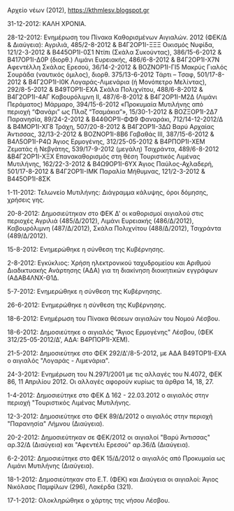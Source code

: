 Αρχείο νέων (2012), https://kthmlesv.blogspot.gr

31-12-2012: ΚΑΛΗ ΧΡΟΝΙΑ.

28-12-2012: Ενημέρωση του Πίνακα Καθορισμένων Αιγιαλών.
2012 (ΦΕΚ/Δ & Διαύγεια): Αγριλιά, 485/2-8-2012 & Β4Γ2ΟΡ1Ι-ΞΞΞ
Οικισμός Νυφίδα, 121/2-3-2012 & Β445ΟΡ1Ι-0Σ1
Ντίπι (Σκάλα Συκούντας), 386/15-6-2012 & Β417ΟΡ1Ι-Δ0Ρ (διορθ.)
Λιμάνι Ευρειακής, 486/6-8-2012 & Β4Γ2ΟΡ1Ι-Χ7Ν
Αφεντέλλη Σκάλας Ερεσού, 36/14-2-2012 & ΒΟΖΝΟΡ1Ι-ΓΙ5
Μακρύς Γιαλός Σουράδα (ναυτικός όμιλος), διορθ. 375/13-6-2012
Τάρτι – Τσαφ, 501/17-8-2012 & Β4Γ2ΟΡ1Ι-Ι0Κ
Λογαράς-Λιμενάρια (ή Μονόπετρο Μελίντας), 292/8-5-2012 & Β49ΤΟΡ1Ι-ΕΧΑ
Σκάλα Πολιχνίτου, 488/6-8-2012 & Β4Γ2ΟΡ1Ι-4ΑΓ
Καβουρόλιμνη ΙΙ, 487/6-8-2012 & Β4Γ2ΟΡ1Ι-Μ2Δ
(Λιμάνι Περάματος) Μάρμαρο, 394/15-6-2012
«Προκυμαία Μυτιλήνης από περιοχή “Φανάρι” ως Πλαζ “Τσαμάκια”», 15/30-1-2012 & ΒΟΖΞΟΡ1Ι-2Δ7
Παρανησία, 89/24-2-2012 & Β44ΘΟΡ1Ι-ΦΦ9
Φαναράκι, 712/14-12-2012/Δ & Β4ΜΟΡ1Ι-ΧΓ8
Τράχη, 507/20-8-2012 & Β4Γ2ΟΡ1Ι-3ΔΩ
Βαρύ Αρχαίας Άντισσας, 32/13-2-2012 & ΒΟΖΝΟΡ1Ι-8Β6
Γαβαθάς ΙΙΙ, 387/15-6-2012 & Β4Λ5ΟΡ1Ι-Ρ4Ω
Άγιος Ερμογένης, 312/25-05-2012 & Β4ΡΠΟΡ1Ι-ΧΕΜ
Ζεματάς ή Νεβγάτης, 539/17-9-2012
(μεγάλη) Τσιχράντα, 489/6-8-2012 &Β4Γ2ΟΡ1Ι-ΧΞΧ
Επανακαθορισμός στη θέση Τουριστικός Λιμένας Μυτιλήνης, 162/22-3-2012 & Β4Ω9ΟΡ1Ι-6ΥΧ
Άγιος Παύλος-Αχλαδερή, 501/17-8-2012 & Β4Γ2ΟΡ1Ι-ΙΜΚ
Παραλία Μήθυμνας, 121/2-3-2012 & Β445ΟΡ1Ι-8ΣΚ

1-11-2012: Τελωνείο Μυτιλήνης: Διάγραμμα κάλυψης, όροι δόμησης, χρήσεις γης.

20-8-2012:  Δημοσιεύτηκαν στο ΦΕΚ Δ' οι καθορισμοί αιγιαλού στις περιοχές Αγριλιά (485/Δ/2012), Λιμάνι Ευρειακής (486/Δ/2012), Καβουρόλιμνη (487/Δ/2012), Σκάλα Πολιχνίτου (488/Δ/2012), Τσιχράντα (489/Δ/2012).

15-8-2012:  Ενημερώθηκε η σύνθεση της Κυβέρνησης.

2-8-2012: Εγκύκλιος: Χρήση ηλεκτρονικού ταχυδρομείου και Αριθμού Διαδικτυακής Ανάρτησης (ΑΔΑ) για τη διακίνηση διοικητικών εγγράφων (ΑΔΑΒ4ΛΝΧ-Θ1Δ.

5-7-2012:  Ενημερώθηκε η σύνθεση της Κυβέρνησης.

26-6-2012: Ενημερώθηκε η σύνθεση της Κυβέρνησης.

18-6-2012: Ενημέρωση του Πίνακα θέσεων αιγιαλών του Νομού Λέσβου.

18-6-2012: Δημοσιεύτηκε ο αιγιαλός "Άγιος Ερμογένης" Λέσβου, (ΦΕΚ 312/25-05-2012/Δ', ΑΔΑ: Β4ΡΠΟΡ1Ι-ΧΕΜ).

21-5-2012: Δημοσιεύτηκε στο ΦΕΚ 292/Δ'/8-5-2012, με ΑΔΑ Β49ΤΟΡ1Ι-ΕΧΑ ο αιγιαλός "Λογαράς - Λιμενάρια".

24-3-2012: Ενημέρωση του Ν.2971/2001 με τις αλλαγές του Ν.4072, ΦΕΚ 86, 11 Απριλίου 2012. Οι αλλαγές αφορούν κυρίως τα άρθρα 14, 18, 27.

1-4-2012:  Δημοσιεύτηκε στο ΦΕΚ Δ 162 - 22.03.2012 ο αιγιαλός στην περιοχή "Τουριστικός Λιμένας Μυτιλήνης.

12-3-2012: Δημοσιεύτηκε στο ΦΕΚ 89/Δ/2012 ο αιγιαλός στην περιοχή "Παρανησία" Λήμνου (Διαύγεια).

20-2-2012: Δημοσιεύτηκαν σε ΦΕΚ/2012 οι αιγιαλοί "Βαρύ Άντισσας" αρ.32/Δ (Διαύγεια) και "Αφεντέλι Ερεσού" αρ.36/Δ (Διαύγεια).

6-2-2012: Δημοσιεύτηκε στο ΦΕΚ 15/Δ/2012 ο αιγιαλός από Προκυμαία ως Λιμάνι Μυτιλήνης (Διαύγεια).

18-1-2012: Δημοσιεύτηκαν στο Ε.Τ. (ΦΕΚ) και Διαύγεια οι αιγιαλοί: Άγιος Νικόλαος Παμφίλων (296), Λακέρδα (321).

17-1-2012: Ολοκληρώθηκε ο χάρτης της νήσου Λέσβου.
